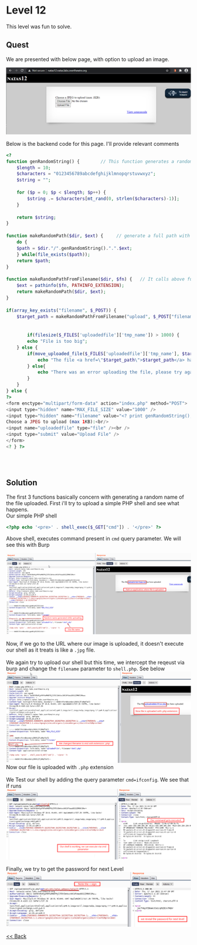 # Level 12
This level was fun to solve.

## Quest
We are presented with below page, with option to upload an image.

![Level 12 Image](./images/Level12.png)

Below is the backend code for this page. I'll provide relevant comments
```php
<? 
function genRandomString() {        // This function generates a random 10 digit string
    $length = 10;
    $characters = "0123456789abcdefghijklmnopqrstuvwxyz";
    $string = "";    

    for ($p = 0; $p < $length; $p++) {
        $string .= $characters[mt_rand(0, strlen($characters)-1)];
    }

    return $string;
}

function makeRandomPath($dir, $ext) {     // generate a full path with 2 input parameters
    do {
    $path = $dir."/".genRandomString().".".$ext;
    } while(file_exists($path));
    return $path;
}

function makeRandomPathFromFilename($dir, $fn) {   // It calls above function, with extension like jpg
    $ext = pathinfo($fn, PATHINFO_EXTENSION);
    return makeRandomPath($dir, $ext);
}

if(array_key_exists("filename", $_POST)) {   
    $target_path = makeRandomPathFromFilename("upload", $_POST["filename"]);   // returns full path starting with 'upload' directory


        if(filesize($_FILES['uploadedfile']['tmp_name']) > 1000) {
        echo "File is too big";
    } else {
        if(move_uploaded_file($_FILES['uploadedfile']['tmp_name'], $target_path)) {
            echo "The file <a href=\"$target_path\">$target_path</a> has been uploaded";
        } else{
            echo "There was an error uploading the file, please try again!";
        }
    }
} else {
?>
<form enctype="multipart/form-data" action="index.php" method="POST">
<input type="hidden" name="MAX_FILE_SIZE" value="1000" />
<input type="hidden" name="filename" value="<? print genRandomString(); ?>.jpg" />    // Set a random value of filename with .jpg extension
Choose a JPEG to upload (max 1KB):<br/>
<input name="uploadedfile" type="file" /><br />
<input type="submit" value="Upload File" />
</form>
<? } ?>
```

<br/><br/>

## Solution
The first 3 functions basically concern with generating a random name of the file uploaded. First i'll try to upload a simple PHP shell and see what happens.<br/>
Our simple PHP shell
```php
<?php echo '<pre>' . shell_exec($_GET["cmd"]) . '</pre>' ?>
```
Above shell, executes command present in `cmd` query parameter.
We will see this with Burp

![Level 12 Solution](./images/Level12_solution.png)

Now, if we go to the URL where our image is uploaded, it doesn't execute our shell as it treats is like a `.jpg` file.
<br/><br/>
We again try to upload our shell but this time, we intercept the reqeust via burp and change the `filename` parameter to `shell.php`. See below
![Level 12.1 Solution](./images/Level12.1_solution.png)
Now our file is uploaded with `.php` extension
<br/><br/>
We Test our shell by adding the query parameter `cmd=ifconfig`. We see that if runs
![Level 12.2 Solution](./images/Level12.2_solution.png)

Finally, we try to get the password for next Level
![Level 12.3 Solution](./images/Level12.3_solution.png)
<br/>

[<< Back](https://grey-fish.github.io/Natas/index.html)
